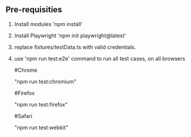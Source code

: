 ## Pre-requisities

1. Install modules 'npm install'

2. Install Playwright 'npm init playwright@latest'

3. replace fixtures/testData.ts with valid credentials.

4. use 'npm run test:e2e' command to run all test cases, on all browsers

   #Chrome

   "npm run test:chromium"

   #Firefox

   "npm run test:firefox"

   #Safari

   "npm run test:webkit"
